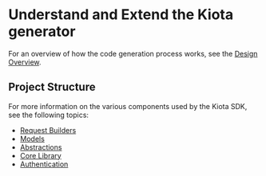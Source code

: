 # Understand and Extend the Kiota generator

For an overview of how the code generation process works, see the [Design Overview](designoverview).  


## Project Structure

For more information on the various components used by the Kiota SDK, see the following topics:

- [Request Builders](requestbuilders)
- [Models](models)
- [Abstractions](kiotaabstractions)
- [Core Library](corelibrary)
- [Authentication](./authentication)
